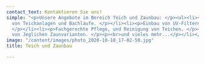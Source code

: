 ```yaml
---
contact_text: Kontaktieren Sie uns!
simple: "<p>Unsere Angebote im Bereich Teich und Zaunbau: </p><ul><li><p>Erstellung
  von Teichanlagen und Bachläufe. </p></li><li><p>Einbau von UV-Filtern und Reinigungsgeräte.
  </p></li><li><p>Fachgerechte Pflege, und Reinigung von Teichen. </p></li><li><p>Bau
  von Jeglichen Zaunvarianten. </p><p><br>und vieles mehr...</p></li></ul>"
image: "/content/images/photo_2020-10-18_17-02-58.jpg"
title: Teich und Zaunbau

---
```

